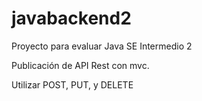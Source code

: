 # javabackend2
Proyecto para evaluar Java SE Intermedio 2

Publicación de API Rest con mvc.

Utilizar POST, PUT, y DELETE
